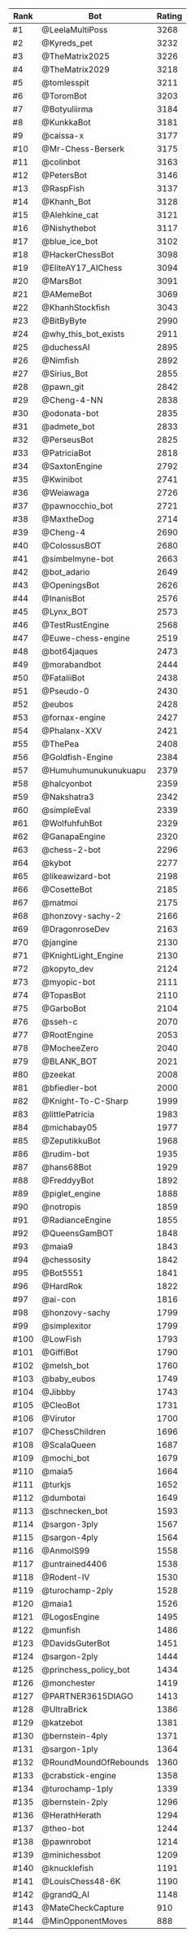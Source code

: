 Rank|Bot|Rating
---|---|---
#1|@LeelaMultiPoss|3268
#2|@Kyreds_pet|3232
#3|@TheMatrix2025|3226
#4|@TheMatrix2029|3218
#5|@tomlesspit|3211
#6|@ToromBot|3203
#7|@Botyuliirma|3184
#8|@KunkkaBot|3181
#9|@caissa-x|3177
#10|@Mr-Chess-Berserk|3175
#11|@colinbot|3163
#12|@PetersBot|3146
#13|@RaspFish|3137
#14|@Khanh_Bot|3128
#15|@Alehkine_cat|3121
#16|@Nishythebot|3117
#17|@blue_ice_bot|3102
#18|@HackerChessBot|3098
#19|@EliteAY17_AIChess|3094
#20|@MarsBot|3091
#21|@AMemeBot|3069
#22|@KhanhStockfish|3043
#23|@BitByByte|2990
#24|@why_this_bot_exists|2911
#25|@duchessAI|2895
#26|@Nimfish|2892
#27|@Sirius_Bot|2855
#28|@pawn_git|2842
#29|@Cheng-4-NN|2838
#30|@odonata-bot|2835
#31|@admete_bot|2833
#32|@PerseusBot|2825
#33|@PatriciaBot|2818
#34|@SaxtonEngine|2792
#35|@Kwinibot|2741
#36|@Weiawaga|2726
#37|@pawnocchio_bot|2721
#38|@MaxtheDog|2714
#39|@Cheng-4|2690
#40|@ColossusBOT|2680
#41|@simbelmyne-bot|2663
#42|@bot_adario|2649
#43|@OpeningsBot|2626
#44|@InanisBot|2576
#45|@Lynx_BOT|2573
#46|@TestRustEngine|2568
#47|@Euwe-chess-engine|2519
#48|@bot64jaques|2473
#49|@morabandbot|2444
#50|@FataliiBot|2438
#51|@Pseudo-0|2430
#52|@eubos|2428
#53|@fornax-engine|2427
#54|@Phalanx-XXV|2421
#55|@ThePea|2408
#56|@Goldfish-Engine|2384
#57|@Humuhumunukunukuapu|2379
#58|@halcyonbot|2359
#59|@Nakshatra3|2342
#60|@simpleEval|2339
#61|@WolfuhfuhBot|2329
#62|@GanapaEngine|2320
#63|@chess-2-bot|2296
#64|@kybot|2277
#65|@likeawizard-bot|2198
#66|@CosetteBot|2185
#67|@matmoi|2175
#68|@honzovy-sachy-2|2166
#69|@DragonroseDev|2163
#70|@jangine|2130
#71|@KnightLight_Engine|2130
#72|@kopyto_dev|2124
#73|@myopic-bot|2111
#74|@TopasBot|2110
#75|@GarboBot|2104
#76|@sseh-c|2070
#77|@RootEngine|2053
#78|@MocheeZero|2040
#79|@BLANK_BOT|2021
#80|@zeekat|2008
#81|@bfiedler-bot|2000
#82|@Knight-To-C-Sharp|1999
#83|@littlePatricia|1983
#84|@michabay05|1977
#85|@ZeputikkuBot|1968
#86|@rudim-bot|1935
#87|@hans68Bot|1929
#88|@FreddyyBot|1892
#89|@piglet_engine|1888
#90|@notropis|1859
#91|@RadianceEngine|1855
#92|@QueensGamBOT|1848
#93|@maia9|1843
#94|@chessosity|1842
#95|@Bot5551|1841
#96|@HardRok|1822
#97|@ai-con|1816
#98|@honzovy-sachy|1799
#99|@simplexitor|1799
#100|@LowFish|1793
#101|@GiffiBot|1790
#102|@melsh_bot|1760
#103|@baby_eubos|1749
#104|@Jibbby|1743
#105|@CleoBot|1731
#106|@Virutor|1700
#107|@ChessChildren|1696
#108|@ScalaQueen|1687
#109|@mochi_bot|1679
#110|@maia5|1664
#111|@turkjs|1652
#112|@dumbotai|1649
#113|@schnecken_bot|1593
#114|@sargon-3ply|1567
#115|@sargon-4ply|1564
#116|@AnmolS99|1558
#117|@untrained4406|1538
#118|@Rodent-IV|1530
#119|@turochamp-2ply|1528
#120|@maia1|1526
#121|@LogosEngine|1495
#122|@munfish|1486
#123|@DavidsGuterBot|1451
#124|@sargon-2ply|1444
#125|@princhess_policy_bot|1434
#126|@monchester|1419
#127|@PARTNER3615DIAGO|1413
#128|@UltraBrick|1386
#129|@katzebot|1381
#130|@bernstein-4ply|1371
#131|@sargon-1ply|1364
#132|@RoundMoundOfRebounds|1360
#133|@crabstick-engine|1358
#134|@turochamp-1ply|1339
#135|@bernstein-2ply|1296
#136|@HerathHerath|1294
#137|@theo-bot|1244
#138|@pawnrobot|1214
#139|@minichessbot|1209
#140|@knucklefish|1191
#141|@LouisChess48-6K|1190
#142|@grandQ_AI|1148
#143|@MateCheckCapture|910
#144|@MinOpponentMoves|888
